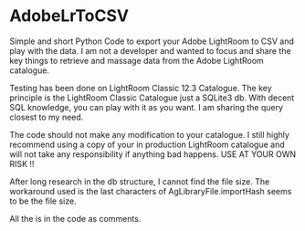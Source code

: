 # AdobeLrToCSV
Simple and short Python Code to export your Adobe LightRoom to CSV and play with the data. I am not a developer and wanted to focus and share the key things to retrieve and massage data from the Adobe LightRoom catalogue.

Testing has been done on LightRoom Classic 12.3 Catalogue.
The key principle is the LightRoom Classic Catalogue just a SQLite3 db. With decent SQL knowledge, you can play with it as you want. I am sharing the query closest to my need.

The code should not make any modification to your catalogue. I still highly recommend using a copy of your in production LightRoom catalogue and will not take any responsibility if anything bad happens.
USE AT YOUR OWN RISK !!

After long research in the db structure, I cannot find the file size. The workaround used is the last characters of AgLibraryFile.importHash seems to be the file size. 

All the is in the code as comments.
